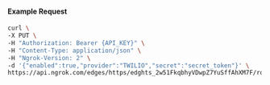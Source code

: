 <!-- Code generated for API Clients. DO NOT EDIT. -->
#### Example Request
```bash
curl \
-X PUT \
-H "Authorization: Bearer {API_KEY}" \
-H "Content-Type: application/json" \
-H "Ngrok-Version: 2" \
-d '{"enabled":true,"provider":"TWILIO","secret":"secret_token"}' \
https://api.ngrok.com/edges/https/edghts_2w51FkqbhyVDwpZ7YuSffAhXM7F/routes/edghtsrt_2w51FkuFdS4qTMkEd7Gt734nNxC/webhook_verification
